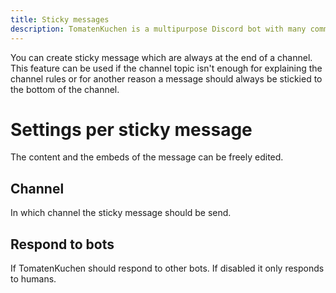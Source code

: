 ```yaml
---
title: Sticky messages
description: TomatenKuchen is a multipurpose Discord bot with many common and innovative features for your server. Explains sticky messages and their setup
---
```


You can create sticky message which are always at the end of a channel. This feature can be used if the channel topic isn't enough for explaining the channel rules or for another reason a message should always be stickied to the bottom of the channel.

# Settings per sticky message

The content and the embeds of the message can be freely edited.

## Channel
In which channel the sticky message should be send.

## Respond to bots
If TomatenKuchen should respond to other bots. If disabled it only responds to humans.
